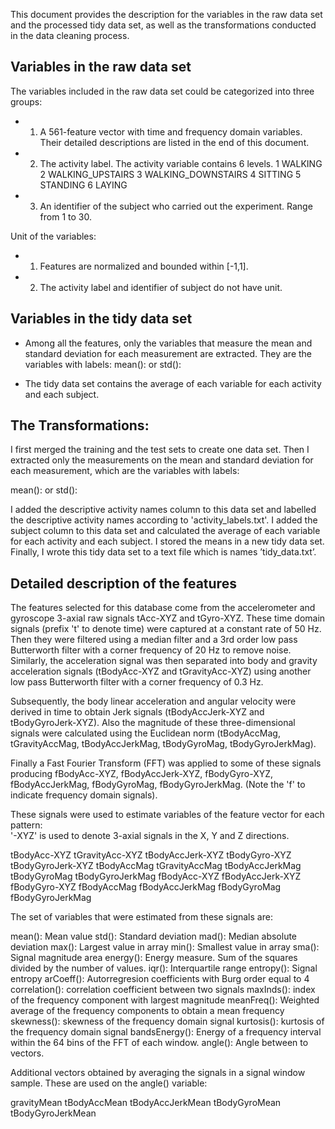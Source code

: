 This document provides the description for the variables in the raw data set and the processed tidy data set, as well as the transformations conducted in the data cleaning process.

## Variables in the raw data set 

The variables included in the raw data set could be categorized into three groups:

* 1) A 561-feature vector with time and frequency domain variables. Their detailed descriptions are listed in the end of this document. 

* 2) The activity label. The activity variable contains 6 levels.
	1 WALKING
  	2 WALKING_UPSTAIRS
	3 WALKING_DOWNSTAIRS
	4 SITTING
	5 STANDING
	6 LAYING

* 3) An identifier of the subject who carried out the experiment. Range from 1 to 30.


Unit of the variables:

* 1) Features are normalized and bounded within [-1,1]. 

* 2) The activity label and identifier of subject do not have unit.

## Variables in the tidy data set 

* Among all the features, only the variables that measure the mean and standard deviation for each measurement are extracted. They are the variables with labels: mean(): or std():


* The tidy data set contains the average of each variable for each activity and each subject.

## The Transformations:

I first merged the training and the test sets to create one data set. Then I extracted only the measurements on the mean and standard deviation for each measurement, which are the variables with labels:

mean(): or
std():

I added the descriptive activity names column to this data set and labelled the descriptive activity names according to 'activity_labels.txt'. I added the subject column to this data set and calculated the average of each variable for each activity and each subject. I stored the means in a new tidy data set. Finally, I wrote this tidy data set to a text file which is names ’tidy_data.txt’.

## Detailed description of the features

The features selected for this database come from the accelerometer and gyroscope 3-axial raw signals tAcc-XYZ and tGyro-XYZ. These time domain signals (prefix 't' to denote time) were captured at a constant rate of 50 Hz. Then they were filtered using a median filter and a 3rd order low pass Butterworth filter with a corner frequency of 20 Hz to remove noise. Similarly, the acceleration signal was then separated into body and gravity acceleration signals (tBodyAcc-XYZ and tGravityAcc-XYZ) using another low pass Butterworth filter with a corner frequency of 0.3 Hz. 

Subsequently, the body linear acceleration and angular velocity were derived in time to obtain Jerk signals (tBodyAccJerk-XYZ and tBodyGyroJerk-XYZ). Also the magnitude of these three-dimensional signals were calculated using the Euclidean norm (tBodyAccMag, tGravityAccMag, tBodyAccJerkMag, tBodyGyroMag, tBodyGyroJerkMag). 

Finally a Fast Fourier Transform (FFT) was applied to some of these signals producing fBodyAcc-XYZ, fBodyAccJerk-XYZ, fBodyGyro-XYZ, fBodyAccJerkMag, fBodyGyroMag, fBodyGyroJerkMag. (Note the 'f' to indicate frequency domain signals). 

These signals were used to estimate variables of the feature vector for each pattern:  
'-XYZ' is used to denote 3-axial signals in the X, Y and Z directions.

tBodyAcc-XYZ
tGravityAcc-XYZ
tBodyAccJerk-XYZ
tBodyGyro-XYZ
tBodyGyroJerk-XYZ
tBodyAccMag
tGravityAccMag
tBodyAccJerkMag
tBodyGyroMag
tBodyGyroJerkMag
fBodyAcc-XYZ
fBodyAccJerk-XYZ
fBodyGyro-XYZ
fBodyAccMag
fBodyAccJerkMag
fBodyGyroMag
fBodyGyroJerkMag

The set of variables that were estimated from these signals are: 

mean(): Mean value
std(): Standard deviation
mad(): Median absolute deviation 
max(): Largest value in array
min(): Smallest value in array
sma(): Signal magnitude area
energy(): Energy measure. Sum of the squares divided by the number of values. 
iqr(): Interquartile range 
entropy(): Signal entropy
arCoeff(): Autorregresion coefficients with Burg order equal to 4
correlation(): correlation coefficient between two signals
maxInds(): index of the frequency component with largest magnitude
meanFreq(): Weighted average of the frequency components to obtain a mean frequency
skewness(): skewness of the frequency domain signal 
kurtosis(): kurtosis of the frequency domain signal 
bandsEnergy(): Energy of a frequency interval within the 64 bins of the FFT of each window.
angle(): Angle between to vectors.

Additional vectors obtained by averaging the signals in a signal window sample. These are used on the angle() variable:

gravityMean
tBodyAccMean
tBodyAccJerkMean
tBodyGyroMean
tBodyGyroJerkMean

